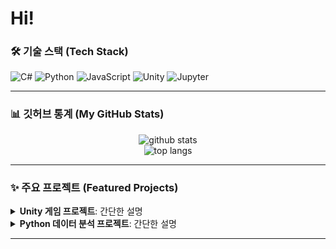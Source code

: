 # Hi! 
### 🛠️ 기술 스택 (Tech Stack)
![C#](https://img.shields.io/badge/C%23-239120?style=for-the-badge&logo=c-sharp&logoColor=white)
![Python](https://img.shields.io/badge/Python-3776AB?style=for-the-badge&logo=python&logoColor=white)
![JavaScript](https://img.shields.io/badge/JavaScript-F7DF1E?style=for-the-badge&logo=javascript&logoColor=black)
![Unity](https://img.shields.io/badge/Unity-100000?style=for-the-badge&logo=unity&logoColor=white)
![Jupyter](https://img.shields.io/badge/Jupyter-F37626?style=for-the-badge&logo=Jupyter&logoColor=white)

---

### 📊 깃허브 통계 (My GitHub Stats)
<p align="center">
  <img src="https://github-readme-stats.vercel.app/api?username=ehdalsl&show_icons=true&theme=radical" alt="github stats" />
  <br/>
  <img src="https://github-readme-stats.vercel.app/api/top-langs/?username=ehdalsl&layout=compact&langs_count=5&theme=tokyonight" alt="top langs" />
</p>

---

### ✨ 주요 프로젝트 (Featured Projects)

<details>
  <summary><b>Unity 게임 프로젝트</b>: 간단한 설명</summary>
  <br>
  - C# 스크립팅과 Unity 엔진을 활용하여 ...
  - [저장소 링크] | [관련 블로그 포스트]
</details>

<details>
  <summary><b>Python 데이터 분석 프로젝트</b>: 간단한 설명</summary>
  <br>
  - Jupyter Notebook 환경에서 Pandas, Matplotlib 라이브러리를 사용하여 ...
  - [저장소 링크] | [인터랙티브 노트북 (Binder/Colab) 링크]
</details>

---
